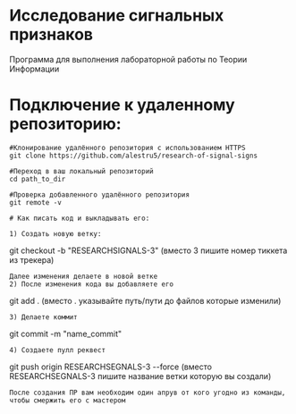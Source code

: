 # Исследование сигнальных признаков
Программа для выполнения лабораторной работы по Теории Информации

# Подключение к удаленному репозиторию:

```
#Клонирование удалённого репозитория с использованием HTTPS
git clone https://github.com/alestru5/research-of-signal-signs

#Переход в ваш локальный репозиторий
cd path_to_dir

#Проверка добавленного удалённого репозитория
git remote -v

# Как писать код и выкладывать его:

1) Создать новую ветку:
```
git checkout -b "RESEARCHSIGNALS-3" (вместо 3 пишите номер тиккета из трекера)
```
Далее изменения делаете в новой ветке
2) После изменения кода вы добавляете его
```
git add . (вместо . указывайте путь/пути до файлов которые изменили)
```
3) Делаете коммит
```
git commit -m "name_commit"
```
4) Создаете пулл реквест
```
git push origin RESEARCHSEGNALS-3 --force (вместо RESEARCHSEGNALS-3 пишите название ветки которую вы создали)
```
После создания ПР вам необходим один апрув от кого угодно из команды, чтобы смержить его с мастером
